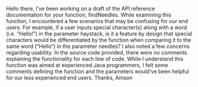 Hello there,
I’ve been working on a draft of the API reference documentation for your function, findNeedles. While examining this function, I encountered a few scenarios that may be confusing for our end users.  For example, if a user inputs special character(s) along with a word (i.e. “Hello!”) in the parameter haystack, is it a feature by design that special characters would be differentiated by the function when comparing it to the same word (“Hello”) in the parameter needles?
I also noted a few concerns regarding usability. In the source code provided, there were no comments explaining the functionality for each line of code. While I understand this function was aimed at experienced Java programmers, I felt some comments defining the function and the parameters would’ve been helpful for our less experienced end users. 
Thanks,
Amson
